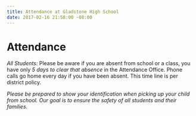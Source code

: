 ```yaml
---
title: Attendance at Gladstone High School
date: 2017-02-16 21:58:00 -08:00
---
```


# Attendance

*All Students:* Please be aware if you are absent from school or a class, you have only *5 days to clear that absence* in the Attendance Office. Phone calls go home every day if you have been absent. This time line is per district policy.

*Please be prepared to show your identification when picking up your child from school. Our goal is to ensure the safety of all students and their families.*